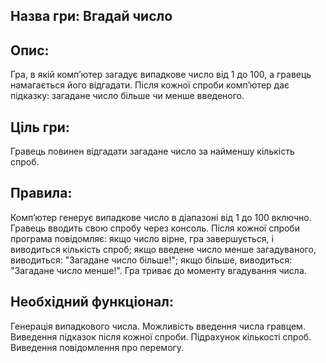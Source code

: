 ## Назва гри: Вгадай число
## Опис:
Гра, в якій комп’ютер загадує випадкове число від 1 до 100, а гравець намагається його відгадати. Після кожної спроби комп’ютер дає підказку: загадане число більше чи менше введеного.

## Ціль гри:
Гравець повинен відгадати загадане число за найменшу кількість спроб.

## Правила:

Комп’ютер генерує випадкове число в діапазоні від 1 до 100 включно.
Гравець вводить свою спробу через консоль.
Після кожної спроби програма повідомляє:
якщо число вірне, гра завершується, і виводиться кількість спроб;
якщо введене число менше загадуваного, виводиться: "Загадане число більше!";
якщо більше, виводиться: "Загадане число менше!".
Гра триває до моменту вгадування числа.

## Необхідний функціонал:
Генерація випадкового числа.
Можливість введення числа гравцем.
Виведення підказок після кожної спроби.
Підрахунок кількості спроб.
Виведення повідомлення про перемогу.
